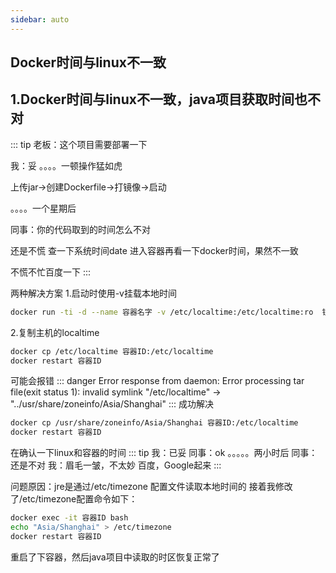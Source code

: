 ```yaml
---
sidebar: auto
---
```

## Docker时间与linux不一致

## 1.Docker时间与linux不一致，java项目获取时间也不对
::: tip
老板：这个项目需要部署一下

我：妥
。。。。一顿操作猛如虎

上传jar->创建Dockerfile->打镜像->启动

。。。。一个星期后

同事：你的代码取到的时间怎么不对

还是不慌 查一下系统时间date 进入容器再看一下docker时间，果然不一致

不慌不忙百度一下
:::

两种解决方案
1.启动时使用-v挂载本地时间
````bash
docker run -ti -d --name 容器名字 -v /etc/localtime:/etc/localtime:ro  镜像名字  /bin/bash
````
2.复制主机的localtime
````bash
docker cp /etc/localtime 容器ID:/etc/localtime
docker restart 容器ID
````
可能会报错
::: danger
Error response from daemon: Error processing tar file(exit status 1): invalid symlink "/etc/localtime" -> "../usr/share/zoneinfo/Asia/Shanghai"
::: 
成功解决
````bash
docker cp /usr/share/zoneinfo/Asia/Shanghai 容器ID:/etc/localtime
docker restart 容器ID
````
在确认一下linux和容器的时间
::: tip
我：已妥
同事：ok
。。。。。两小时后
同事：还是不对
我：眉毛一皱，不太妙
百度，Google起来
::: 

问题原因：jre是通过/etc/timezone 配置文件读取本地时间的
接着我修改了/etc/timezone配置命令如下： 
````bash
docker exec -it 容器ID bash
echo "Asia/Shanghai" > /etc/timezone
docker restart 容器ID
````
重启了下容器，然后java项目中读取的时区恢复正常了
